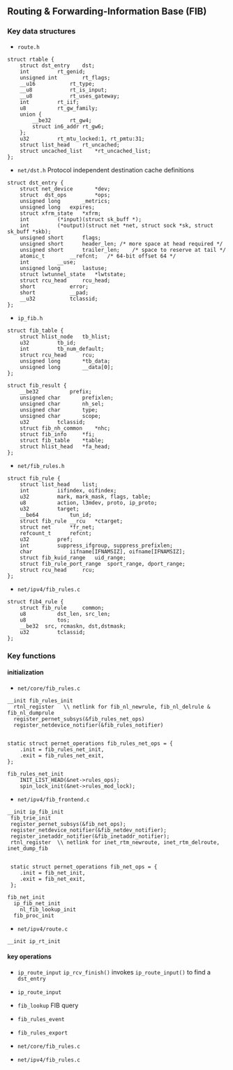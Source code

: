 ## Routing & Forwarding-Information Base (FIB)

### Key data structures
* `route.h`
```
struct rtable {
	struct dst_entry	dst;
	int			rt_genid;
	unsigned int		rt_flags;
	__u16			rt_type;
	__u8			rt_is_input;
	__u8			rt_uses_gateway;
	int			rt_iif;
	u8			rt_gw_family;
	union {
		__be32		rt_gw4;
		struct in6_addr	rt_gw6;
	};
	u32			rt_mtu_locked:1, rt_pmtu:31;
	struct list_head	rt_uncached;
	struct uncached_list	*rt_uncached_list;
};
```

* `net/dst.h`
Protocol independent destination cache definitions
```
struct dst_entry {
	struct net_device       *dev;
	struct  dst_ops	        *ops;
	unsigned long		_metrics;
	unsigned long   expires;
	struct xfrm_state	*xfrm;
	int			(*input)(struct sk_buff *);
	int			(*output)(struct net *net, struct sock *sk, struct sk_buff *skb);
	unsigned short		flags;
	unsigned short		header_len;	/* more space at head required */
	unsigned short		trailer_len;	/* space to reserve at tail */
	atomic_t		__refcnt;	/* 64-bit offset 64 */
	int			__use;
	unsigned long		lastuse;
	struct lwtunnel_state   *lwtstate;
	struct rcu_head		rcu_head;
	short			error;
	short			__pad;
	__u32			tclassid;
};
```

* `ip_fib.h`
```
struct fib_table {
	struct hlist_node	tb_hlist;
	u32			tb_id;
	int			tb_num_default;
	struct rcu_head		rcu;
	unsigned long 		*tb_data;
	unsigned long		__data[0];
};

struct fib_result {
	__be32			prefix;
	unsigned char		prefixlen;
	unsigned char		nh_sel;
	unsigned char		type;
	unsigned char		scope;
	u32			tclassid;
	struct fib_nh_common	*nhc;
	struct fib_info		*fi;
	struct fib_table	*table;
	struct hlist_head	*fa_head;
};
```

* `net/fib_rules.h`
```
struct fib_rule {
	struct list_head	list;
	int			iifindex, oifindex;
	u32			mark, mark_mask, flags, table;
	u8			action, l3mdev, proto, ip_proto;
	u32			target;
	__be64			tun_id;
	struct fib_rule __rcu	*ctarget;
	struct net		*fr_net;
	refcount_t		refcnt;
	u32			pref;
	int			suppress_ifgroup, suppress_prefixlen;
	char			iifname[IFNAMSIZ], oifname[IFNAMSIZ];
	struct fib_kuid_range	uid_range;
	struct fib_rule_port_range	sport_range, dport_range;
	struct rcu_head		rcu;
};
```
* `net/ipv4/fib_rules.c`
```
struct fib4_rule {
	struct fib_rule		common;
	u8			dst_len, src_len;
	u8			tos;
	__be32	src, rcmaskn, dst,dstmask;
	u32			tclassid;
};
```

### Key functions
#### initialization
* `net/core/fib_rules.c`
```
__init fib_rules_init
  rtnl_register   \\ netlink for fib_nl_newrule, fib_nl_delrule & fib_nl_dumprule
  register_pernet_subsys(&fib_rules_net_ops)
  register_netdevice_notifier(&fib_rules_notifier)


```

```
static struct pernet_operations fib_rules_net_ops = {
	.init = fib_rules_net_init,
	.exit = fib_rules_net_exit,
};
```
```
fib_rules_net_init
	INIT_LIST_HEAD(&net->rules_ops);
	spin_lock_init(&net->rules_mod_lock);
```

* `net/ipv4/fib_frontend.c`

```
__init ip_fib_init
 fib_trie_init
 register_pernet_subsys(&fib_net_ops);
 register_netdevice_notifier(&fib_netdev_notifier);
 register_inetaddr_notifier(&fib_inetaddr_notifier);
 rtnl_register  \\ netlink for inet_rtm_newroute, inet_rtm_delroute, inet_dump_fib


 static struct pernet_operations fib_net_ops = {
 	.init = fib_net_init,
 	.exit = fib_net_exit,
 };

fib_net_init
  ip_fib_net_init
 	nl_fib_lookup_init
  fib_proc_init
```
* `net/ipv4/route.c`
```
__init ip_rt_init
```

#### key operations

* `ip_route_input`
`ip_rcv_finish()` invokes `ip_route_input()` to find a `dst_entry`

* `ip_route_input`

* `fib_lookup`
FIB query

* `fib_rules_event`

* `fib_rules_export`

* `net/core/fib_rules.c`

* `net/ipv4/fib_rules.c`

